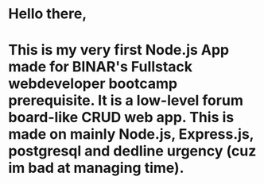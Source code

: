 <h1>Hello there,<h1>
<p>
This is my very first Node.js App made for BINAR's Fullstack webdeveloper bootcamp prerequisite.
It is a low-level forum board-like CRUD web app.
This is made on mainly Node.js, Express.js, postgresql and dedline urgency (cuz im bad at managing time).
</p>
